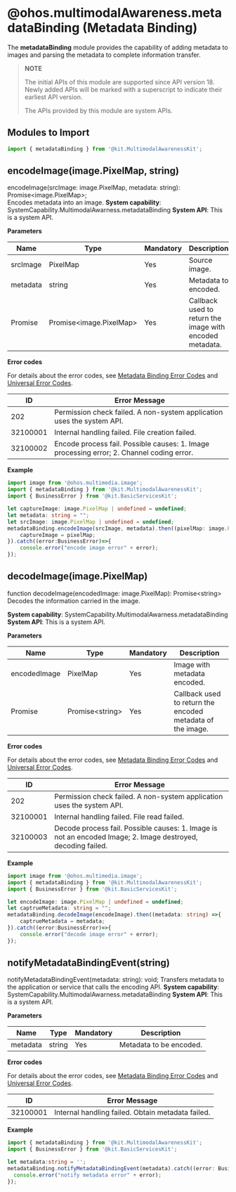 # @ohos.multimodalAwareness.metadataBinding (Metadata Binding)

The **metadataBinding** module provides the capability of adding metadata to images and parsing the metadata to complete information transfer.

> **NOTE**
>
> The initial APIs of this module are supported since API version 18. Newly added APIs will be marked with a superscript to indicate their earliest API version.
>
> The APIs provided by this module are system APIs.


## Modules to Import
```ts
import { metadataBinding } from '@kit.MultimodalAwarenessKit';
```

## encodeImage(image.PixelMap, string)
encodeImage(srcImage: image.PixelMap, metadata: string): Promise<image.PixelMap>;  
Encodes metadata into an image. 
**System capability**: SystemCapability.MultimodalAwarness.metadataBinding
**System API**: This is a system API.

**Parameters**

| Name  | Type                            | Mandatory| Description                                                        |
| -------- | -------------------------------- | ---- | ------------------------------------------------------------ |
| srcImage     | PixelMap                           | Yes  | Source image.|
| metadata     | string                             | Yes  | Metadata to encoded.|
| Promise | Promise<image.PixelMap>                 | Yes  |  Callback used to return the image with encoded metadata.|

**Error codes** 

For details about the error codes, see [Metadata Binding Error Codes](errorcode-metadataBinding.md) and [Universal Error Codes](../errorcode-universal.md).

| ID| Error Message                                                    |
| -------- | ------------------------------------------------------------ |
|   202    | Permission check failed. A non-system application uses the system API.|
|32100001  | Internal handling failed. File creation failed.|
|32100002  | Encode process fail. Possible causes: 1. Image processing error; 2. Channel coding error.|

**Example**

```ts
import image from '@ohos.multimedia.image';
import { metadataBinding } from '@kit.MultimodalAwarenessKit';
import { BusinessError } from '@kit.BasicServicesKit';

let captureImage: image.PixelMap | undefined = undefined;
let metadata: string = "";
let srcImage: image.PixelMap | undefined = undefined;
metadataBinding.encodeImage(srcImage, metadata).then((pixelMap: image.PixelMap) =>{
	captureImage = pixelMap;
}).catch((error:BusinessError)=>{
	console.error("encode image error" + error);
});
```

## decodeImage(image.PixelMap)
function decodeImage(encodedImage: image.PixelMap): Promise\<string\>
Decodes the information carried in the image.

**System capability**: SystemCapability.MultimodalAwarness.metadataBinding
**System API**: This is a system API.

**Parameters** 

| Name  | Type                            | Mandatory| Description                                                        |
| -------- | -------------------------------- | ---- | ------------------------------------------------------------ |
| encodedImage     | PixelMap                           | Yes  | Image with metadata encoded.|
|Promise|Promise\<string\>|Yes|Callback used to return the encoded metadata of the image.|

**Error codes** 

For details about the error codes, see [Metadata Binding Error Codes](errorcode-metadataBinding.md) and [Universal Error Codes](../errorcode-universal.md).

| ID| Error Message                                                    |
| -------- | ------------------------------------------------------------ |
|   202    | Permission check failed. A non-system application uses the system API.|
|32100001  | Internal handling failed. File read failed.|
|32100003  | Decode process fail. Possible causes: 1. Image is not an encoded Image; 2. Image destroyed, decoding failed.|

**Example** 
```ts
import image from '@ohos.multimedia.image';
import { metadataBinding } from '@kit.MultimodalAwarenessKit';
import { BusinessError } from '@kit.BasicServicesKit';

let encodeImage: image.PixelMap | undefined = undefined;
let captrueMetadata: string = "";
metadataBinding.decodeImage(encodeImage).then((metadata: string) =>{
	captrueMetadata = metadata;
}).catch((error:BusinessError)=>{
	console.error("decode image error" + error);
}); 
```

## notifyMetadataBindingEvent(string)
notifyMetadataBindingEvent(metadata: string): void;
Transfers metadata to the application or service that calls the encoding API.
**System capability**: SystemCapability.MultimodalAwarness.metadataBinding
**System API**: This is a system API.

**Parameters** 

| Name  | Type                            | Mandatory| Description                                                        |
| -------- | -------------------------------- | ---- | ------------------------------------------------------------ |
| metadata     | string                           | Yes  | Metadata to be encoded.|

**Error codes** 

For details about the error codes, see [Metadata Binding Error Codes](errorcode-metadataBinding.md) and [Universal Error Codes](../errorcode-universal.md).

| ID| Error Message                                                    |
| -------- | ------------------------------------------------------------ |
|32100001|Internal handling failed. Obtain metadata failed.|

**Example**

```ts
import { metadataBinding } from '@kit.MultimodalAwarenessKit';
import { BusinessError } from '@kit.BasicServicesKit';

let metadata:string = '';
metadataBinding.notifyMetadataBindingEvent(metadata).catch((error: BusinessError)=>{
  console.error("notify metadata error" + error);
});
```
